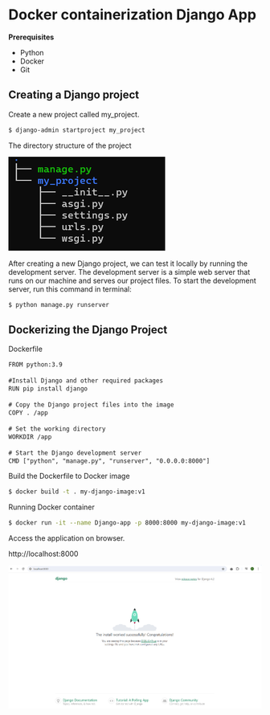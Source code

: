 # Docker containerization Django App

**Prerequisites**

- Python
- Docker
- Git

## **Creating a Django project**

Create a new project called my_project.

```bash
$ django-admin startproject my_project
```

The directory structure of the project

![directory-structure.png](images/directory-structure.png)

After creating a new Django project, we can test it locally by running the development server. The development server is a simple web server that runs on our machine and serves our project files. To start the development server, run this command in terminal:

```bash
$ python manage.py runserver
```

## **Dockerizing the Django Project**

Dockerfile

```docker
FROM python:3.9

#Install Django and other required packages
RUN pip install django

# Copy the Django project files into the image
COPY . /app

# Set the working directory
WORKDIR /app

# Start the Django development server
CMD ["python", "manage.py", "runserver", "0.0.0.0:8000"]
```

Build the Dockerfile to Docker image

```bash
$ docker build -t . my-django-image:v1
```

Running Docker container

```bash
$ docker run -it --name Django-app -p 8000:8000 my-django-image:v1
```

Access the application on browser.

http://localhost:8000

![Application-UI.png](images/Application-UI.png)